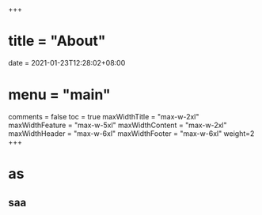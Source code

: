 +++
# title = "About"
date = 2021-01-23T12:28:02+08:00
# menu = "main"
comments = false
toc = true
maxWidthTitle = "max-w-2xl"
maxWidthFeature = "max-w-5xl"
maxWidthContent = "max-w-2xl"
maxWidthHeader = "max-w-6xl"
maxWidthFooter = "max-w-6xl"
weight=2
+++

# as

## saa